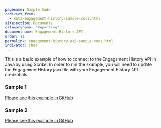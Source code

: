 ```yaml
---
pagename: Sample Code
redirect_from:
  - data-engagement-history-sample-code.html
sitesection: Documents
categoryname: "Reporting"
documentname: Engagement History API
order: 11
permalink: engagement-history-api-sample-code.html
indicator: chat
---
```


This is a basic example of how to connect to the Engagement History API in Java by using Scribe.
In order to run the example, you will need to update the EngagementHistory.java file with your Engagement History API credentials.

### Sample 1

[Please see this example in GitHub](https://github.com/LivePersonInc/developer-center/blob/master/assets/code-examples/APIs/Java-EngagementHistoryAPI/src/main/java/EngagementHistory.java)

### Sample 2

[Please see this example in GitHub](https://github.com/LivePersonInc/developer-center/blob/master/assets/code-examples/APIs/Java-EngagementHistoryAPI/src/main/java/EHAPI.java)

